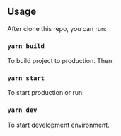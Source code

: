 ## Usage

After clone this repo, you can run:

### `yarn build`

To build project to production. Then:

### `yarn start`

To start production or run:

### `yarn dev`

To start development environment.